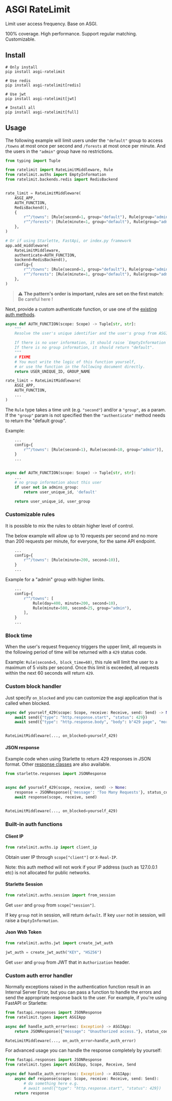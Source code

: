 # ASGI RateLimit

Limit user access frequency. Base on ASGI.

100% coverage. High performance. Support regular matching. Customizable.

## Install

```
# Only install
pip install asgi-ratelimit

# Use redis
pip install asgi-ratelimit[redis]

# Use jwt
pip install asgi-ratelimit[jwt]

# Install all
pip install asgi-ratelimit[full]
```

## Usage

The following example will limit users under the `"default"` group to access `/towns` at most once per second and `/forests` at most once per minute. And the users in the `"admin"` group have no restrictions.

```python
from typing import Tuple

from ratelimit import RateLimitMiddleware, Rule
from ratelimit.auths import EmptyInformation
from ratelimit.backends.redis import RedisBackend


rate_limit = RateLimitMiddleware(
    ASGI_APP,
    AUTH_FUNCTION,
    RedisBackend(),
    {
        r"^/towns": [Rule(second=1, group="default"), Rule(group="admin")],
        r"^/forests": [Rule(minute=1, group="default"), Rule(group="admin")],
    },
)

# Or if using Starlette, FastApi, or index.py framework
app.add_middleware(
    RateLimitMiddleware,
    authenticate=AUTH_FUNCTION,
    backend=RedisBackend(),
    config={
        r"^/towns": [Rule(second=1, group="default"), Rule(group="admin")],
        r"^/forests": [Rule(minute=1, group="default"), Rule(group="admin")],
    },
)
```

> :warning: **The pattern's order is important, rules are set on the first match**: Be careful here !
 
Next, provide a custom authenticate function, or use one of the [existing auth methods](#built-in-auth-functions).

```python
async def AUTH_FUNCTION(scope: Scope) -> Tuple[str, str]:
    """
    Resolve the user's unique identifier and the user's group from ASGI SCOPE.

    If there is no user information, it should raise `EmptyInformation`.
    If there is no group information, it should return "default".
    """
    # FIXME
    # You must write the logic of this function yourself,
    # or use the function in the following document directly.
    return USER_UNIQUE_ID, GROUP_NAME

rate_limit = RateLimitMiddleware(
    ASGI_APP,
    AUTH_FUNCTION,
    ...
)
```

The `Rule` type takes a time unit (e.g. `"second"`) and/or a `"group"`, as a param. If the `"group"` param is not specified then the `"authenticate"` method needs to return the "default group".

Example:
```python
    ...
    config={
        r"^/towns": [Rule(second=1), Rule(second=10, group="admin")],
    }
    ...


async def AUTH_FUNCTION(scope: Scope) -> Tuple[str, str]:
    ...
    # no group information about this user
    if user not in admins_group:
        return user_unique_id, 'default'

    return user_unique_id, user_group
```

### Customizable rules

It is possible to mix the rules to obtain higher level of control.

The below example will allow up to 10 requests per second and no more than 200 requests per minute, for everyone, for the same API endpoint.

```python
    ...
    config={
        r"^/towns": [Rule(minute=200, second=10)],
    }
    ...
```

Example for a "admin" group with higher limits.

```python
    ...
    config={
        r"^/towns": [
            Rule(day=400, minute=200, second=10),
            Rule(minute=500, second=25, group="admin"),
        ],
    }
    ...
```

### Block time

When the user's request frequency triggers the upper limit, all requests in the following period of time will be returned with a `429` status code.

Example: `Rule(second=5, block_time=60)`, this rule will limit the user to a maximum of 5 visits per second. Once this limit is exceeded, all requests within the next 60 seconds will return `429`.

### Custom block handler

Just specify `on_blocked` and you can customize the asgi application that is called when blocked.

```python
async def yourself_429(scope: Scope, receive: Receive, send: Send) -> None:
    await send({"type": "http.response.start", "status": 429})
    await send({"type": "http.response.body", "body": b"429 page", "more_body": False})


RateLimitMiddleware(..., on_blocked=yourself_429)
```

#### JSON response

Example code when using Starlette to return 429 responses in JSON format. Other [response classes](https://www.starlette.io/responses/) are also available.

```python
from starlette.responses import JSONResponse


async def yourself_429(scope, receive, send) -> None:
    response = JSONResponse({'message': 'Too Many Requests'}, status_code=429)
    await response(scope, receive, send)


RateLimitMiddleware(..., on_blocked=yourself_429)
```

### Built-in auth functions

#### Client IP

```python
from ratelimit.auths.ip import client_ip
```

Obtain user IP through `scope["client"]` or `X-Real-IP`.

Note: this auth method will not work if your IP address (such as 127.0.0.1 etc) is not allocated for public networks.

#### Starlette Session

```python
from ratelimit.auths.session import from_session
```

Get `user` and `group` from `scope["session"]`.

If key `group` not in session, will return `default`. If key `user` not in session, will raise a `EmptyInformation`.

#### Json Web Token

```python
from ratelimit.auths.jwt import create_jwt_auth

jwt_auth = create_jwt_auth("KEY", "HS256")
```

Get `user` and `group` from JWT that in `Authorization` header.


### Custom auth error handler

Normally exceptions raised in the authentication function result in an Internal Server Error, but you can pass a function to handle the errors and send the appropriate response back to the user. For example, if you're using FastAPI or Starlette:
```python
from fastapi.responses import JSONResponse
from ratelimit.types import ASGIApp

async def handle_auth_error(exc: Exception) -> ASGIApp:
    return JSONResponse({"message": "Unauthorized access."}, status_code=401)

RateLimitMiddleware(..., on_auth_error=handle_auth_error)
```
For advanced usage you can handle the response completely by yourself:
```python
from fastapi.responses import JSONResponse
from ratelimit.types import ASGIApp, Scope, Receive, Send

async def handle_auth_error(exc: Exception) -> ASGIApp:
    async def response(scope: Scope, receive: Receive, send: Send):
        # do something here e.g.
        # await send({"type": "http.response.start", "status": 429})
    return response
```
